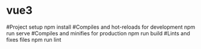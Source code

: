 # vue3

#Project setup
  npm install
#Compiles and hot-reloads for development
  npm run serve
#Compiles and minifies for production
  npm run build
#Lints and fixes files
  npm run lint
